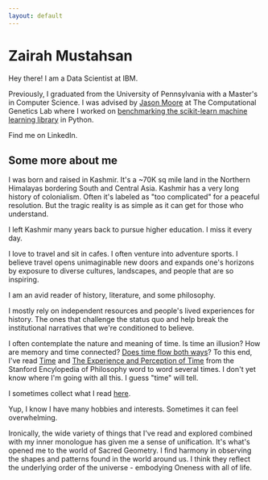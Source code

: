 ```yaml
---
layout: default
---
```


# Zairah Mustahsan

Hey there! I am a Data Scientist at IBM. 

Previously, I graduated from the University of Pennsylvania with a Master's in Computer Science. 
I was advised by [Jason Moore](http://jasonhmoore.org/) at The Computational Genetics Lab where I worked
on [benchmarking the scikit-learn machine learning library](https://github.com/rhiever/sklearn-benchmarks) in Python.

Find me on LinkedIn.


## Some more about me

I was born and raised in Kashmir. It's a ~70K sq mile land in the Northern Himalayas bordering South and Central Asia. 
Kashmir has a very long history of colonialism. Often it's labeled as "too complicated" for a peaceful resolution. But the tragic reality is as simple as it can get for those who understand. 
<br /> 

I left Kashmir many years back to pursue higher education. I miss it every day. 
<br /> 

I love to travel and sit in cafes. I often venture into adventure sports. I believe travel opens unimaginable new doors and expands one's horizons by exposure to diverse cultures, landscapes, and people that are so inspiring.
<br /> 

I am an avid reader of history, literature, and some philosophy. 
<br /> 

I mostly rely on independent resources and people's lived experiences for history. The ones that challenge the status quo and help break the institutional narratives that we're conditioned to believe. 
<br /> 

I often contemplate the nature and meaning of time. Is time an illusion? How are memory and time connected? 
[Does time flow both ways](https://youtu.be/zrFzSwHxiBQ)?
To this end, I've read [Time](https://plato.stanford.edu/entries/time/) and 
[The Experience and Perception of Time](https://plato.stanford.edu/entries/time-experience/) from the Stanford Encylopedia of Philosophy 
word to word several times. I don't yet know where I'm going with all this. I guess "time" will tell. 
<br /> 

I sometimes collect what I read [here](https://zairahms.github.io/Reading-Writing). 
<br /> 

Yup, I know I have many hobbies and interests. Sometimes it can feel overwhelming. 
<br /> 

Ironically, the wide variety of things that I've read and explored combined with my inner monologue has given me a sense of unification. It's what's opened me to the world of Sacred Geometry. I find harmony in observing the shapes and patterns found in the world around us. I think they reflect the underlying order of the universe - embodying Oneness with all of life. 






